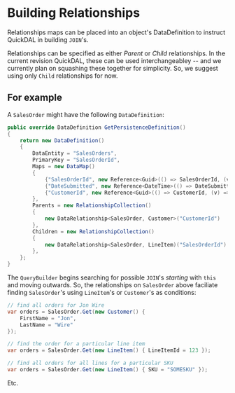 # Building Relationships

Relationships maps can be placed into an object's DataDefinition to instruct QuickDAL in building `JOIN`'s.

Relationships can be specified as either *Parent* or *Child* relationships. In the current revision QuickDAL, these can be used interchangeabley -- and we currently plan on squashing these together for simplicity. So, we suggest using only `Child` relationships for now.

## For example

A `SalesOrder` might have the following `DataDefinition`:

```c#
public override DataDefinition GetPersistenceDefinition()
{
	return new DataDefinition()
	{
		DataEntity = "SalesOrders",
		PrimaryKey = "SalesOrderId",
		Maps = new DataMap()
		{
			{"SalesOrderId", new Reference<Guid>(() => SalesOrderId, (v) => SalesOrderId = v)},
			{"DateSubmitted", new Reference<DateTime>(() => DateSubmitted, (v) => DateSubmitted = v)},
			{"CustomerId", new Reference<Guid>(() => CustomerId, (v) => CustomerId = v)},
		},
		Parents = new RelationshipCollection()
		{
			new DataRelationship<SalesOrder, Customer>("CustomerId")
		},
		Children = new RelationshipCollection()
		{
			new DataRelationship<SalesOrder, LineItem)("SalesOrderId")
		},
	};
}
```

The `QueryBuilder` begins searching for possible `JOIN`'s *starting* with `this` and moving outwards. So, the relationships on `SalesOrder` above faciliate finding `SalesOrder`'s using `LineItem`'s or `Customer`'s as conditions:

```c#
// find all orders for Jon Wire
var orders = SalesOrder.Get(new Customer() {
	FirstName = "Jon",
	LastName = "Wire"
});

// find the order for a particular line item
var orders = SalesOrder.Get(new LineItem() { LineItemId = 123 });

// find all orders for all lines for a particular SKU
var orders = SalesOrder.Get(new LineItem() { SKU = "SOMESKU" });
```
	
Etc.
